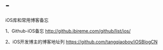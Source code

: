 # -
iOS库和常用博客备忘

1、Github-iOS备忘
http://github.ibireme.com/github/list/ios/

2、iOS开发博主的博客地址列
https://github.com/tangqiaoboy/iOSBlogCN
